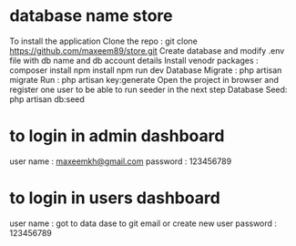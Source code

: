 # database name store 
To install the application
Clone the repo : git clone https://github.com/maxeem89/store.git
Create database and modify .env file with db name and db account details
Install venodr packages : composer install
npm install
npm run dev
Database Migrate : php artisan migrate
Run : php artisan key:generate
Open the project in browser and register one user to be able to run seeder in the next step
Database Seed: php artisan db:seed
 # to login in admin dashboard
  user name : maxeemkh@gmail.com
  password : 123456789
  # to login in users dashboard
  user name : got to data dase to git email or create new user 
  password : 123456789 
